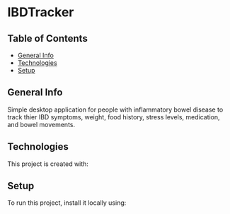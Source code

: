  # IBDTracker



## Table of Contents
* [General Info](#general-info)
* [Technologies](#technologies)
* [Setup](#setup)

## General Info
Simple desktop application for people with inflammatory bowel disease to track thier IBD symptoms, weight, food history, stress levels, medication, and bowel movements.

## Technologies
This project is created with:

## Setup
To run this project, install it locally using:
